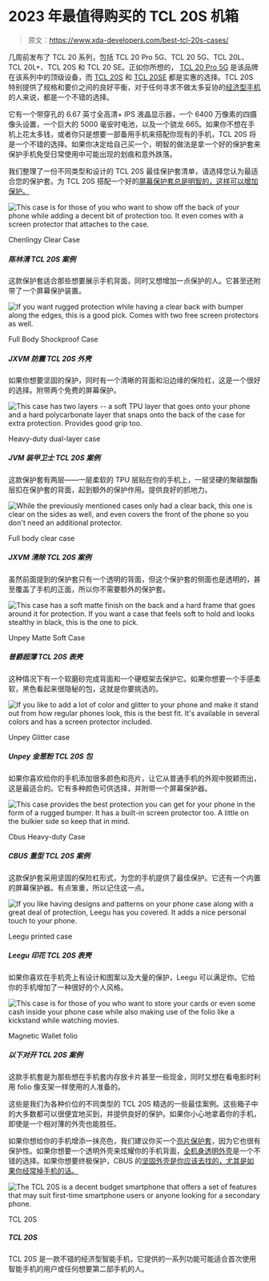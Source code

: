 # 2023 年最值得购买的 TCL 20S 机箱

> 原文：<https://www.xda-developers.com/best-tcl-20s-cases/>

几周前发布了 TCL 20 系列，包括 TCL 20 Pro 5G、TCL 20 5G、TCL 20L、TCL 20L+、TCL 20S 和 TCL 20 SE。正如你所想的， [TCL 20 Pro 5G](https://www.xda-developers.com/tcl-20-pro-5g-review/) 是该品牌在该系列中的顶级设备，而 [TCL 20S](https://www.xda-developers.com/tcl-20s-review/) 和 [TCL 20SE](https://www.xda-developers.com/tcl-20-se-review/) 都是实惠的选择。TCL 20S 特别提供了规格和要价之间的良好平衡，对于任何寻求不做太多妥协的[经济型手机](https://www.xda-developers.com/best-cheap-android-phones/)的人来说，都是一个不错的选择。

它有一个带穿孔的 6.67 英寸全高清+ IPS 液晶显示器，一个 6400 万像素的四摄像头设置，一个巨大的 5000 毫安时电池，以及一个骁龙 665。如果你不想在手机上花太多钱，或者你只是想要一部备用手机来搭配你现有的手机，TCL 20S 将是一个不错的选择。如果你决定给自己买一个，明智的做法是拿一个好的保护套来保护手机免受日常使用中可能出现的划痕和意外跌落。

我们整理了一份不同类型和设计的 TCL 20S 最佳保护套清单，请选择您认为最适合您的保护套。为 TCL 20S 搭配一个好的[屏幕保护套总是明智的，这样可以增加保护。](https://www.xda-developers.com/best-tcl-20s-screen-protector/)

 <picture>![This case is for those of you who want to show off the back of your phone while adding a decent bit of protection too. It even comes with a screen protector that attaches to the case.](img/fc346b8f393bafcacf47e3e7ab40d1be.png)</picture> 

Chenlingy Clear Case

##### 陈林清 TCL 20S 案例

这款保护套适合那些想要展示手机背面，同时又想增加一点保护的人。它甚至还附带了一个屏幕保护装置。

 <picture>![If you want rugged protection while having a clear back with bumper along the edges, this is a good pick. Comes with two free screen protectors as well.](img/872f030c1d27d5b114802a6767c8effe.png)</picture> 

Full Body Shockproof Case

##### JXVM 防震 TCL 20S 外壳

如果你想要坚固的保护，同时有一个清晰的背面和沿边缘的保险杠，这是一个很好的选择。附带两个免费的屏幕保护。

 <picture>![This case has two layers -- a soft TPU layer that goes onto your phone and a hard polycarbonate layer that snaps onto the back of the case for extra protection. Provides good grip too.](img/c12f07f2ba71eedac160f4ca5a0f4f4e.png)</picture> 

Heavy-duty dual-layer case

##### JVM 装甲卫士 TCL 20S 案例

这款保护套有两层——一层柔软的 TPU 层贴在你的手机上，一层坚硬的聚碳酸酯层扣在保护套的背面，起到额外的保护作用。提供良好的抓地力。

 <picture>![While the previously mentioned cases only had a clear back, this one is clear on the sides as well, and even covers the front of the phone so you don't need an additional protector.](img/bf8039efcb92c6e1c749e9464305175c.png)</picture> 

Full body clear case

##### JXVM 清除 TCL 20S 案例

虽然前面提到的保护套只有一个透明的背面，但这个保护套的侧面也是透明的，甚至覆盖了手机的正面，所以你不需要额外的保护套。

 <picture>![This case has a soft matte finish on the back and a hard frame that goes around it for protection. If you want a case that feels soft to hold and looks stealthy in black, this is the one to pick.](img/0fcf808511a7e92207d7c76292210e83.png)</picture> 

Unpey Matte Soft Case

##### 普爵超薄 TCL 20S 表壳

这种情况下有一个软磨砂完成背面和一个硬框架去保护它。如果你想要一个手感柔软，黑色看起来很隐秘的包，这就是你要挑选的。

 <picture>![If you like to add a lot of color and glitter to your phone and make it stand out from how regular phones look, this is the best fit. It's available in several colors and has a screen protector included.](img/48ce6a07c47aab389e5d6ef38c4a98a7.png)</picture> 

Unpey Glitter case

##### Unpey 金葱粉 TCL 20S 包

如果你喜欢给你的手机添加很多颜色和亮片，让它从普通手机的外观中脱颖而出，这是最适合的。它有多种颜色可供选择，并附带一个屏幕保护器。

 <picture>![This case provides the best protection you can get for your phone in the form of a rugged bumper. It has a built-in screen protector too. A little on the bulkier side so keep that in mind.](img/5d1344b3a04f395da22b4d017c99b067.png)</picture> 

Cbus Heavy-duty Case

##### CBUS 重型 TCL 20S 案例

这款保护套采用坚固的保险杠形式，为您的手机提供了最佳保护。它还有一个内置的屏幕保护器。有点笨重，所以记住这一点。

 <picture>![If you like having designs and patterns on your phone case along with a great deal of protection, Leegu has you covered. It adds a nice personal touch to your phone.](img/7bccd7a36337f69a3fe9987baf2d987a.png)</picture> 

Leegu printed case

##### Leegu 印花 TCL 20S 表壳

如果你喜欢在手机壳上有设计和图案以及大量的保护，Leegu 可以满足你。它给你的手机增加了一种很好的个人风格。

 <picture>![This case is for those of you who want to store your cards or even some cash inside your phone case while also making use of the folio like a kickstand while watching movies.](img/c03c6a7005bc70fd73386b78f15a3542.png)</picture> 

Magnetic Wallet folio

##### 以下对开 TCL 20S 案例

这款手机套是为那些想在手机套内存放卡片甚至一些现金，同时又想在看电影时利用 folio 像支架一样使用的人准备的。

这些是我们为各种价位的不同类型的 TCL 20S 精选的一些最佳案例。这些箱子中的大多数都可以很便宜地买到，并提供良好的保护。如果你小心地拿着你的手机，即使是一个相对薄的外壳也能胜任。

如果你想给你的手机增添一抹亮色，我们建议你买一个[亮片保护套](https://www.amazon.com/UNPEY-Glitter-Tempered-Protectors-Protective/dp/B096RTZPLD/?tag=xda-3prddla-20&ascsubtag=UUxdaUeUpU5011&asc_refurl=https%3A%2F%2Fwww.xda-developers.com%2Fbest-tcl-20s-cases%2F&asc_campaign=Short-Term)，因为它也很有保护性。如果你想要一个透明外壳来炫耀你的手机背面，[全机身透明外壳](https://www.amazon.com/JXVM-TCL-20S-Shockproof-Protective/dp/B095P7BKLC/?tag=xda-3prddla-20&ascsubtag=UUxdaUeUpU5011&asc_refurl=https%3A%2F%2Fwww.xda-developers.com%2Fbest-tcl-20s-cases%2F&asc_campaign=Short-Term)是一个不错的选择。如果你想要终极保护，CBUS 的[坚固外壳是你应该去找的，尤其是如果你经常掉手机的话。](https://www.amazon.com/Heavy-Duty-Phone-Built-Screen-Protector/dp/B0964TBHGH/?tag=xda-3prddla-20&ascsubtag=UUxdaUeUpU5011&asc_refurl=https%3A%2F%2Fwww.xda-developers.com%2Fbest-tcl-20s-cases%2F&asc_campaign=Short-Term)

 <picture>![The TCL 20S is a decent budget smartphone that offers a set of features that may suit first-time smartphone users or anyone looking for a secondary phone.](img/130e3b153cae583071e6f242ff1124e8.png)</picture> 

TCL 20S

##### TCL 20S

TCL 20S 是一款不错的经济型智能手机，它提供的一系列功能可能适合首次使用智能手机的用户或任何想要第二部手机的人。